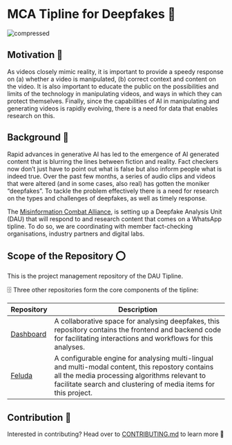 # MCA Tipline for Deepfakes 🌟

![compressed](https://github.com/tattle-made/DAU/assets/56875084/c5b9e98c-c044-4d35-b820-07747332fb53)

## Motivation 🎯 	
As videos closely mimic reality, it is important to provide a speedy response on (a) whether a video is manipulated, (b) correct context and content on the video. It is also important to educate the public on the possibilities and limits of the technology in manipulating videos, and ways in which they can protect themselves. Finally, since the capabilities of AI in manipulating and generating videos is rapidly evolving, there is a need for data that enables research on this.


## Background 🌌
Rapid advances in generative AI has led to the emergence of AI generated content that is blurring the lines between fiction and reality. Fact checkers now don’t just have to point out what is false but also inform people what is indeed true. Over the past few months, a series of audio clips and videos that were altered (and in some cases, also real) has gotten the moniker “deepfakes”. To tackle the problem effectively there is a need for research on the types and challenges of deepfakes, as well as timely response. 

The [Misinformation Combat Alliance](https://mcaindia.in/), is setting up a Deepfake Analysis Unit (DAU) that will respond to and research content that comes on a WhatsApp tipline. To do so, we are coordinating with member fact-checking organisations, industry partners and digital labs. 

## Scope of the Repository ⭕
This is the project management repository of the DAU Tipline. 

🗄️ Three other repositories form the core components of the tipline:

| **Repository** | **Description** | 
| -- | --- | 
| [Dashboard](https://github.com/tattle-made/dau-dashboard/) | A collaborative space for analysing deepfakes, this repository contains the frontend and backend code for facilitating interactions and workflows for this analyses. |
| [Feluda](https://github.com/tattle-made/feluda) | A configurable engine for analysing multi-lingual and multi-modal content, this repostory contains all the media processing algorithms relevant to facilitate search and clustering of media items for this project.|


## Contribution 🌱
Interested in contributing? Head over to [CONTRIBUTING.md](https://github.com/tattle-made/DAU_tipline/blob/main/CONTRIBUTING.md) to learn more 🚦
